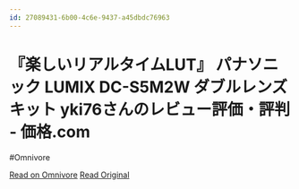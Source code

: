 ```yaml
---
id: 27089431-6b00-4c6e-9437-a45dbdc76963
---
```


# 『楽しいリアルタイムLUT』 パナソニック LUMIX DC-S5M2W ダブルレンズキット yki76さんのレビュー評価・評判 - 価格.com
#Omnivore

[Read on Omnivore](https://omnivore.app/me/lut-lumix-dc-s-5-m-2-w-yki-76-com-1904458d126)
[Read Original](https://s.kakaku.com/review/K0001506681/ReviewCD=1689371/)

